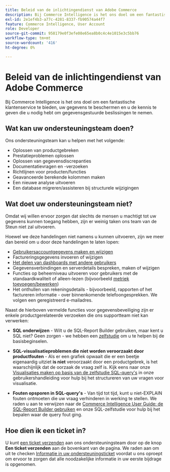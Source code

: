 ```yaml
---
title: Beleid van de inlichtingendienst van Adobe Commerce
description: Bij Commerce Intelligence is het ons doel om een fantastische klantenservice te bieden, uw gegevens te beschermen en u de kennis te geven die u nodig hebt om gegevensgestuurde beslissingen te nemen.
exl-id: 2e1ef4b3-a77c-4281-8337-fb90574a44f7
feature: Commerce Intelligence, User Account
role: Developer
source-git-commit: 958179e0f3efe08e65ea8b0c4c4e1015e3c5bb76
workflow-type: tm+mt
source-wordcount: '416'
ht-degree: 0%

---
```


# Beleid van de inlichtingendienst van Adobe Commerce

Bij Commerce Intelligence is het ons doel om een fantastische klantenservice te bieden, uw gegevens te beschermen en u de kennis te geven die u nodig hebt om gegevensgestuurde beslissingen te nemen.

## Wat kan uw ondersteuningsteam doen?

Ons ondersteuningsteam kan u helpen met het volgende:

* Oplossen van productgebreken
* Prestatieproblemen oplossen
* Oplossen van gegevensdiscrepanties
* Documentatievragen en -verzoeken
* Richtlijnen voor producten/functies
* Geavanceerde berekende kolommen maken
* Een nieuwe analyse uitvoeren
* Een database migreren/assisteren bij structurele wijzigingen

## Wat doet uw ondersteuningsteam niet?

Omdat wij willen ervoor zorgen dat slechts de mensen u machtigt tot uw gegevens kunnen toegang hebben, zijn er weinig taken ons team van de Steun niet zal uitvoeren.

Hoewel we deze handelingen niet namens u kunnen uitvoeren, zijn we meer dan bereid om u door deze handelingen te laten lopen:

* [Gebruikersaccountgegevens maken en wijzigen](/docs/commerce-business-intelligence/mbi/administrator/user-mgmt/user-management.html)
* Factureringsgegevens invoeren of wijzigen
* [Het delen van dashboards met andere gebruikers](/docs/commerce-business-intelligence/mbi/build/dashboards/share-dashboard-with-users.html?lang=en)
* Gegevensverbindingen en serverdetails bespreken, maken of wijzigen
* Functies op beheerniveau uitvoeren voor gebruikers met de standaardkwaliteit of alleen-lezen (bijvoorbeeld [metriek toevoegen/bewerken](/docs/commerce-business-intelligence/mbi/build/reports/ess-manage-data-metrics.html))
* Het onthullen van rekeningsdetails - bijvoorbeeld, rapporten of het factureren informatie - over binnenkomende telefoongesprekken. We volgen een geregistreerd e-mailadres.

Naast de hierboven vermelde functies voor gegevensbeveiliging zijn er enkele productgerelateerde verzoeken die ons supportteam niet kan verwerken:

* **SQL onderwijzen** - Wilt u de SQL-Report Builder gebruiken, maar kent u SQL niet? Geen zorgen - we hebben een [zelfstudie](/docs/commerce-business-intelligence/mbi/analyze/sql/sql-rpt-bldr.html) om u te helpen bij de basisbeginselen.

* **SQL-visualisatieproblemen die niet worden veroorzaakt door productfouten** - Als er een grafiek opwaait die er een beetje eigenaardig uitziet **is niet** veroorzaakt door een productgebrek, is het waarschijnlijk dat de oorzaak de vraag zelf is. Kijk eens naar onze [Visualisaties maken op basis van de zelfstudie SQL-query&#39;s](/docs/commerce-business-intelligence/mbi/tutorials/create-visuals-from-sql.html) in onze gebruikershandleiding voor hulp bij het structureren van uw vragen voor visualisatie.
* **Fouten opsporen in SQL-query&#39;s** - Van tijd tot tijd, kunt u niet-EXPLAIN fouten ontmoeten die uw vraag verhinderen in werking te stellen. We raden u aan te verwijzen naar de [Commerce Intelligence User Guide: de SQL-Report Builder gebruiken](/docs/commerce-business-intelligence/mbi/analyze/sql/sql-rpt-bldr.html) en onze SQL-zelfstudie voor hulp bij het bepalen waar de query fout ging.

## Hoe dien ik een ticket in?

U kunt [een ticket verzenden](/help/help-center-guide/help-center/magento-help-center-user-guide.md#submit-ticket) aan ons ondersteuningsteam door op de knop **Een ticket verzenden** aan de bovenkant van de pagina. We raden aan om uit te checken [Informatie in uw ondersteuningsticket](/help/help-center-guide/help-center/magento-help-center-user-guide.md#info-in-support-ticket) voordat u ons oproept om ervoor te zorgen dat alle noodzakelijke informatie in uw eerste bijdrage is opgenomen.
